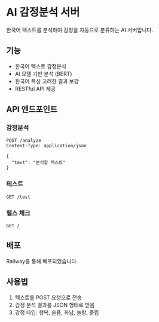 # AI 감정분석 서버

한국어 텍스트를 분석하여 감정을 자동으로 분류하는 AI 서버입니다.

## 기능

- 한국어 텍스트 감정분석
- AI 모델 기반 분석 (BERT)
- 한국어 특성 고려한 결과 보강
- RESTful API 제공

## API 엔드포인트

### 감정분석
```
POST /analyze
Content-Type: application/json

{
  "text": "분석할 텍스트"
}
```

### 테스트
```
GET /test
```

### 헬스 체크
```
GET /
```

## 배포

Railway를 통해 배포되었습니다.

## 사용법

1. 텍스트를 POST 요청으로 전송
2. 감정 분석 결과를 JSON 형태로 받음
3. 감정 타입: 행복, 슬픔, 화남, 놀람, 중립 